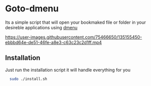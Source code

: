 # Goto-dmenu
Its a simple script that will open your bookmaked file or folder in your desireble applications using [dmenu](http://tools.suckless.org/dmenu/)

https://user-images.githubusercontent.com/75466650/135155450-ebbbd64e-de51-46fe-a8e3-c63c23c2d1ff.mp4


## Installation

Just run the installation script it will handle everything for you

```bash
  sudo ./install.sh
```
